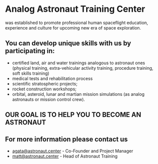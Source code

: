 # Analog Astronaut Training Center
was established to promote professional human spaceflight education, experience and culture for upcoming new era of space exploration.

## You can develop unique skills with us by participating in:

- certified land, air and water trainings analogous to astronaut ones (physical training, extra-vehicular activity training, procedure training, soft skills training)
- medical tests and rehabilitation process
- scientific stratospheric projects;
- rocket construction workshops;
- orbital, asteroid, lunar and martian mission simulations (as analog astronauts or mission control crew).

## OUR GOAL IS TO HELP YOU TO BECOME AN ASTRONAUT

## For more information please contact us
- agata@astronaut.center - Co-Founder and Project Manager
- matt@astronaut.center - Head of Astronaut Training
